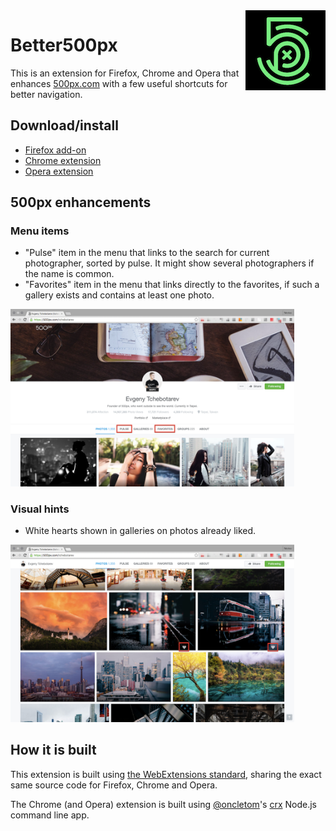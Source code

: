 <img src="https://raw.githubusercontent.com/nhoizey/Better500px-WebExtension/master/src/icons/better500px-128px.png" alt="Better500px" width="128" height="128" align="right" />

# Better500px

This is an extension for Firefox, Chrome and Opera that enhances [500px.com](https://500px.com/) with a few useful shortcuts for better navigation.

## Download/install

- [Firefox add-on](https://addons.mozilla.org/fr/firefox/addon/better500px/)
- [Chrome extension](https://chrome.google.com/webstore/detail/better500px/ibiamkipmkkignmechblpbdahngkjpam)
- [Opera extension](https://addons.opera.com/en/extensions/details/better500px/)

## 500px enhancements

### Menu items

- "Pulse" item in the menu that links to the search for current photographer, sorted by pulse. It might show several photographers if the name is common.
- "Favorites" item in the menu that links directly to the favorites, if such a gallery exists and contains at least one photo.

<img src="https://raw.githubusercontent.com/nhoizey/Better500px-WebExtension/master/screenshots/better500px-tchebotarev-menu.png" alt="Better500px on Evgeny Tchebotarev's gallery" width="90%" height="auto" />

### Visual hints

- White hearts shown in galleries on photos already liked.

<img src="https://raw.githubusercontent.com/nhoizey/Better500px-WebExtension/master/screenshots/better500px-tchebotarev-favs.png" alt="Better500px on Evgeny Tchebotarev's gallery" width="90%" height="auto" />

## How it is built

This extension is built using [the WebExtensions standard](https://developer.mozilla.org/en-US/Add-ons/WebExtensions), sharing the exact same source code for Firefox, Chrome and Opera.

The Chrome (and Opera) extension is built using [@oncletom](https://github.com/oncletom)'s [crx](https://github.com/oncletom/crx) Node.js command line app.
